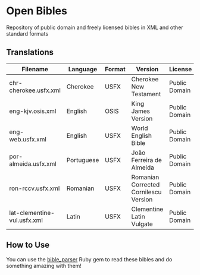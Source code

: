 # Open Bibles

Repository of public domain and freely licensed bibles in XML and other standard formats

## Translations

| Filename                    | Language   | Format | Version                               | License       |
|-----------------------------|------------|--------|---------------------------------------|---------------|
| chr-cherokee.usfx.xml       | Cherokee   | USFX   | Cherokee New Testament                | Public Domain |
| eng-kjv.osis.xml            | English    | OSIS   | King James Version                    | Public Domain |
| eng-web.usfx.xml            | English    | USFX   | World English Bible                   | Public Domain |
| por-almeida.usfx.xml        | Portuguese | USFX   | João Ferreira de Almeida              | Public Domain |
| ron-rccv.usfx.xml           | Romanian   | USFX   | Romanian Corrected Cornilescu Version | Public Domain |
| lat-clementine-vul.usfx.xml | Latin      | USFX   | Clementine Latin Vulgate              | Public Domain |

## How to Use

You can use the [bible_parser](https://github.com/seven1m/bible_parser) Ruby gem to read these bibles
and do something amazing with them!
